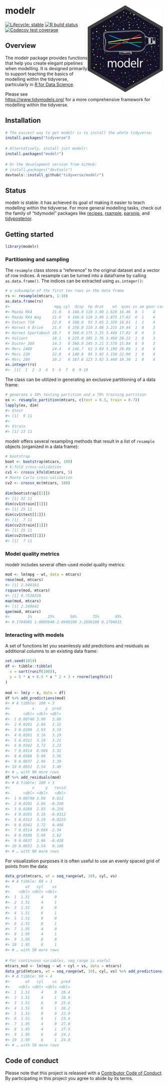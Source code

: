 
# modelr <img src="man/figures/logo.png" align="right" />

<!-- badges: start -->

[![Lifecycle:
stable](https://img.shields.io/badge/lifecycle-stable-brightgreen.svg)](https://lifecycle.r-lib.org/articles/stages.html#stable)
[![R build
status](https://github.com/tidyverse/modelr/workflows/R-CMD-check/badge.svg)](https://github.com/tidyverse/modelr/actions)
[![Codecov test
coverage](https://codecov.io/gh/tidyverse/modelr/branch/main/graph/badge.svg)](https://app.codecov.io/gh/tidyverse/modelr?branch=main)
<!-- badges: end -->

## Overview

The modelr package provides functions that help you create elegant
pipelines when modelling. It is designed primarily to support teaching
the basics of modelling within the tidyverse, particularly in [R for
Data Science](https://r4ds.had.co.nz/model-basics.html).

Please see <https://www.tidymodels.org/> for a more comprehensive
framework for modelling within the tidyverse.

## Installation

``` r
# The easiest way to get modelr is to install the whole tidyverse:
install.packages("tidyverse")

# Alternatively, install just modelr:
install.packages("modelr")

# Or the development version from GitHub:
# install.packages("devtools")
devtools::install_github("tidyverse/modelr")
```

## Status

modelr is stable: it has achieved its goal of making it easier to teach
modelling within the tidyverse. For more general modelling tasks, check
out the family of “tidymodel” packages like
[recipes](https://topepo.github.io/recipes/),
[rsample](https://topepo.github.io/rsample/),
[parsnip](https://topepo.github.io/parsnip/), and
[tidyposterior](https://topepo.github.io/tidyposterior/).

## Getting started

``` r
library(modelr)
```

### Partitioning and sampling

The `resample` class stores a “reference” to the original dataset and a
vector of row indices. A resample can be turned into a dataframe by
calling `as.data.frame()`. The indices can be extracted using
`as.integer()`:

``` r
# a subsample of the first ten rows in the data frame
rs <- resample(mtcars, 1:10)
as.data.frame(rs)
#>                    mpg cyl  disp  hp drat    wt  qsec vs am gear carb
#> Mazda RX4         21.0   6 160.0 110 3.90 2.620 16.46  0  1    4    4
#> Mazda RX4 Wag     21.0   6 160.0 110 3.90 2.875 17.02  0  1    4    4
#> Datsun 710        22.8   4 108.0  93 3.85 2.320 18.61  1  1    4    1
#> Hornet 4 Drive    21.4   6 258.0 110 3.08 3.215 19.44  1  0    3    1
#> Hornet Sportabout 18.7   8 360.0 175 3.15 3.440 17.02  0  0    3    2
#> Valiant           18.1   6 225.0 105 2.76 3.460 20.22  1  0    3    1
#> Duster 360        14.3   8 360.0 245 3.21 3.570 15.84  0  0    3    4
#> Merc 240D         24.4   4 146.7  62 3.69 3.190 20.00  1  0    4    2
#> Merc 230          22.8   4 140.8  95 3.92 3.150 22.90  1  0    4    2
#> Merc 280          19.2   6 167.6 123 3.92 3.440 18.30  1  0    4    4
as.integer(rs)
#>  [1]  1  2  3  4  5  6  7  8  9 10
```

The class can be utilized in generating an exclusive partitioning of a
data frame:

``` r
# generate a 30% testing partition and a 70% training partition
ex <- resample_partition(mtcars, c(test = 0.3, train = 0.7))
lapply(ex, dim)
#> $test
#> [1]  9 11
#> 
#> $train
#> [1] 23 11
```

modelr offers several resampling methods that result in a list of
`resample` objects (organized in a data frame):

``` r
# bootstrap
boot <- bootstrap(mtcars, 100)
# k-fold cross-validation
cv1 <- crossv_kfold(mtcars, 5)
# Monte Carlo cross-validation
cv2 <- crossv_mc(mtcars, 100)

dim(boot$strap[[1]])
#> [1] 32 11
dim(cv1$train[[1]])
#> [1] 25 11
dim(cv1$test[[1]])
#> [1]  7 11
dim(cv2$train[[1]])
#> [1] 25 11
dim(cv2$test[[1]])
#> [1]  7 11
```

### Model quality metrics

modelr includes several often-used model quality metrics:

``` r
mod <- lm(mpg ~ wt, data = mtcars)
rmse(mod, mtcars)
#> [1] 2.949163
rsquare(mod, mtcars)
#> [1] 0.7528328
mae(mod, mtcars)
#> [1] 2.340642
qae(mod, mtcars)
#>        5%       25%       50%       75%       95% 
#> 0.1784985 1.0005640 2.0946199 3.2696108 6.1794815
```

### Interacting with models

A set of functions let you seamlessly add predictions and residuals as
additional columns to an existing data frame:

``` r
set.seed(1014)
df <- tibble::tibble(
  x = sort(runif(100)),
  y = 5 * x + 0.5 * x ^ 2 + 3 + rnorm(length(x))
)

mod <- lm(y ~ x, data = df)
df %>% add_predictions(mod)
#> # A tibble: 100 × 3
#>          x     y  pred
#>      <dbl> <dbl> <dbl>
#>  1 0.00740 3.90   3.08
#>  2 0.0201  2.86   3.15
#>  3 0.0280  2.93   3.19
#>  4 0.0281  3.16   3.19
#>  5 0.0312  3.19   3.21
#>  6 0.0342  3.72   3.23
#>  7 0.0514  0.984  3.32
#>  8 0.0586  5.98   3.36
#>  9 0.0637  2.96   3.39
#> 10 0.0652  3.54   3.40
#> # … with 90 more rows
df %>% add_residuals(mod)
#> # A tibble: 100 × 3
#>          x     y   resid
#>      <dbl> <dbl>   <dbl>
#>  1 0.00740 3.90   0.822 
#>  2 0.0201  2.86  -0.290 
#>  3 0.0280  2.93  -0.256 
#>  4 0.0281  3.16  -0.0312
#>  5 0.0312  3.19  -0.0223
#>  6 0.0342  3.72   0.496 
#>  7 0.0514  0.984 -2.34  
#>  8 0.0586  5.98   2.62  
#>  9 0.0637  2.96  -0.428 
#> 10 0.0652  3.54   0.146 
#> # … with 90 more rows
```

For visualization purposes it is often useful to use an evenly spaced
grid of points from the data:

``` r
data_grid(mtcars, wt = seq_range(wt, 10), cyl, vs)
#> # A tibble: 60 × 3
#>       wt   cyl    vs
#>    <dbl> <dbl> <dbl>
#>  1  1.51     4     0
#>  2  1.51     4     1
#>  3  1.51     6     0
#>  4  1.51     6     1
#>  5  1.51     8     0
#>  6  1.51     8     1
#>  7  1.95     4     0
#>  8  1.95     4     1
#>  9  1.95     6     0
#> 10  1.95     6     1
#> # … with 50 more rows

# For continuous variables, seq_range is useful
mtcars_mod <- lm(mpg ~ wt + cyl + vs, data = mtcars)
data_grid(mtcars, wt = seq_range(wt, 10), cyl, vs) %>% add_predictions(mtcars_mod)
#> # A tibble: 60 × 4
#>       wt   cyl    vs  pred
#>    <dbl> <dbl> <dbl> <dbl>
#>  1  1.51     4     0  28.4
#>  2  1.51     4     1  28.9
#>  3  1.51     6     0  25.6
#>  4  1.51     6     1  26.2
#>  5  1.51     8     0  22.9
#>  6  1.51     8     1  23.4
#>  7  1.95     4     0  27.0
#>  8  1.95     4     1  27.5
#>  9  1.95     6     0  24.2
#> 10  1.95     6     1  24.8
#> # … with 50 more rows
```

## Code of conduct

Please note that this project is released with a [Contributor Code of
Conduct](https://modelr.tidyverse.org/CODE_OF_CONDUCT.html). By
participating in this project you agree to abide by its terms.
